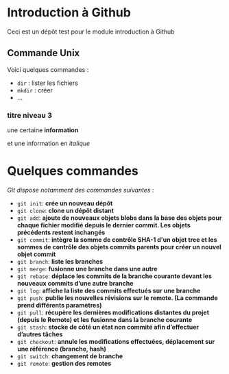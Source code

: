 # Introduction à Github
Ceci est un dépôt test pour le module introduction à Github

## Commande Unix

Voici quelques commandes :

- `dir` : lister les fichiers
- `mkdir` : créer
- ...

### titre niveau 3
une certaine **information**

et une information en *italique*

# Quelques commandes
*Git dispose notamment des commandes suivantes :*

- `git init`: **crée un nouveau dépôt**
- `git clone`: **clone un dépôt distant**
- `git add`: **ajoute de nouveaux objets blobs dans la base des objets pour chaque fichier modifié depuis le dernier commit. Les objets précédents restent inchangés**
- `git commit`: **intègre la somme de contrôle SHA-1 d'un objet tree et les sommes de contrôle des objets commits parents pour créer un nouvel objet commit**
- `git branch`: **liste les branches**
- `git merge`: **fusionne une branche dans une autre**
- `git rebase`: **déplace les commits de la branche courante devant les nouveaux commits d’une autre branche**
- `git log`: **affiche la liste des commits effectués sur une branche**
- `git push`: **publie les nouvelles révisions sur le remote. (La commande prend différents paramètres)**
- `git pull`: **récupère les dernières modifications distantes du projet (depuis le Remote) et les fusionne dans la branche courante**
- `git stash`: **stocke de côté un état non commité afin d’effectuer d’autres tâches**
- `git checkout`: **annule les modifications effectuées, déplacement sur une référence (branche, hash)**
- `git switch`: **changement de branche**
- `git remote`: **gestion des remotes**
